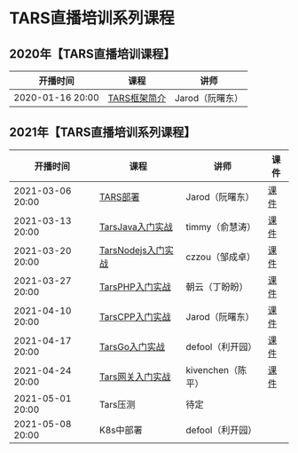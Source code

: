 # TARS直播培训系列课程


## 2020年【TARS直播培训课程】

| 开播时间         | 课程      | 讲师              |
| ---------------- | --------- | ----------------- |
| 2020-01-16 20:00 | [TARS框架简介](https://www.bilibili.com/video/BV1MJ411E7Gb)  | Jarod（阮曙东）   |


## 2021年【TARS直播培训系列课程】

| 开播时间         | 课程      | 讲师              |课件              |
| ---------------- | --------- | ----------------- |----------------- |
| 2021-03-06 20:00 | [TARS部署](https://www.bilibili.com/video/BV1Wz4y1178G)  | Jarod（阮曙东）   |[课件](https://github.com/TarsCloud/TarsDocs/blob/master/video/TARS%E9%83%A8%E7%BD%B2.pptx) |
| 2021-03-13 20:00 | [TarsJava入门实战](https://www.bilibili.com/video/BV145411K7eb)  | timmy（俞慧涛）   |[课件](https://github.com/TarsCloud/TarsDocs/blob/master/video/TarsJava%E5%85%A5%E9%97%A8%E5%AE%9E%E6%88%98.pdf) |
| 2021-03-20 20:00 | [TarsNodejs入门实战](https://www.bilibili.com/video/BV1Tz4y127fK)   | czzou（邹成卓）                  |[课件](https://github.com/TarsCloud/TarsDocs/blob/master/video/TARS%20Nodejs%E5%85%A5%E9%97%A8.pptx) |
| 2021-03-27 20:00 | [TarsPHP入门实战](https://www.bilibili.com/video/BV1yb4y1Q7Su)   | 朝云（丁盼盼）    |[课件](https://github.com/TarsCloud/TarsDocs/blob/master/video/TarsPHP%E5%85%A5%E9%97%A8%E5%AE%9E%E6%88%98.pptx) |
| 2021-04-10 20:00 | [TarsCPP入门实战](https://www.bilibili.com/video/BV1ZK4y1m7UE)   | Jarod（阮曙东）   |[课件](https://github.com/TarsCloud/TarsDocs/blob/master/video/TARSCPP%E5%85%A5%E9%97%A8%E5%AE%9E%E6%88%98.pptx) |
| 2021-04-17 20:00 | [TarsGo入门实战](https://www.bilibili.com/video/BV13X4y137mt)    | defool（利开园）   |[课件](https://github.com/TarsCloud/TarsDocs/blob/master/video/TarsGo%E5%85%A5%E9%97%A8%E5%AE%9E%E6%88%98.pptx) |
| 2021-04-24 20:00 | [Tars网关入门实战](https://www.bilibili.com/video/BV1AK411c73R)  | kivenchen（陈平） |[课件]() |
| 2021-05-01 20:00 | Tars压测  | 待定              |
| 2021-05-08 20:00 | K8s中部署 | defool（利开园）  |

